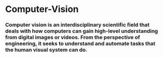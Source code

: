 # Computer-Vision
### Computer vision is an interdisciplinary scientific field that deals with how computers can gain high-level understanding from digital images or videos. From the perspective of engineering, it seeks to understand and automate tasks that the human visual system can do.
